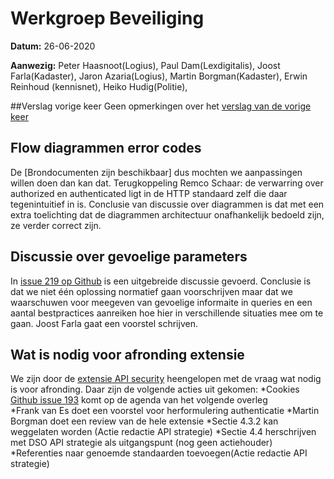 # Werkgroep Beveiliging

**Datum:** 26-06-2020

**Aanwezig:** 
Peter Haasnoot(Logius), Paul Dam(Lexdigitalis), Joost Farla(Kadaster), Jaron Azaria(Logius), Martin Borgman(Kadaster), Erwin Reinhoud (kennisnet), Heiko Hudig(Politie), 

##Verslag vorige keer
Geen opmerkingen over het [verslag van de vorige keer](https://github.com/Geonovum/KP-APIs/blob/master/Werkgroep%20Authenticatie%20Autorisatie/Verslagen/verslag%2029%20mei%202020.mdown) 

## Flow diagrammen error codes
De [Brondocumenten zijn beschikbaar] dus mochten we aanpassingen willen doen dan kan dat.
Terugkoppeling Remco Schaar: de verwarring over authorized en authenticated ligt in de HTTP standaard zelf die daar tegenintuitief in is. 
Conclusie van discussie over diagrammen is dat met een extra toelichting dat de diagrammen architectuur onafhankelijk bedoeld zijn, ze verder correct zijn.

## Discussie over gevoelige parameters
In [issue 219 op Github](https://github.com/Geonovum/KP-APIs/issues/219) is een uitgebreide discussie gevoerd. Conclusie is dat we niet één oplossing normatief gaan voorschrijven maar dat we waarschuwen voor meegeven van gevoelige informaite in queries en een aantal bestpractices aanreiken hoe hier in verschillende situaties mee om te gaan.
Joost Farla gaat een voorstel schrijven.

## Wat is nodig voor afronding extensie 
We zijn door de [extensie API security](https://geonovum.github.io/KP-APIs/API-strategie-extensies/#api-security) heengelopen met de vraag wat nodig is voor afronding.
Daar zijn de volgende acties uit gekomen:
*Cookies [Github issue 193](https://github.com/Geonovum/KP-APIs/issues/193) komt op de agenda van het volgende overleg  
*Frank van Es doet een voorstel voor herformulering authenticatie
*Martin Borgman doet een review van de hele extensie
*Sectie 4.3.2 kan weggelaten worden (Actie redactie API strategie)
*Sectie 4.4 herschrijven met DSO API strategie als uitgangspunt (nog geen actiehouder)
*Referenties naar genoemde standaarden toevoegen(Actie redactie API strategie) 

